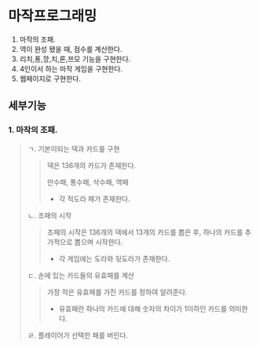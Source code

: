 마작프로그래밍
===============
1. 마작의 조패.
2. 역이 완성 됐을 때, 점수를 계산한다.
3. 리치,퐁,깡,치,론,쯔모 기능을 구현한다.
4. 4인이서 하는 마작 게임을 구현한다.
5. 웹페이지로 구현한다.

세부기능
--------------

### 1. 마작의 조패.
> ㄱ. 기본이되는 덱과 카드를 구현
> > 덱은 136개의 카드가 존재한다.
> >
> > 만수패, 통수패, 삭수패, 역패
> >
> > * 각 적도라 패가 존재한다. 
>
> ㄴ. 조패의 시작 
> > 조패의 시작은 136개의 덱에서 13개의 카드를 뽑은 후, 하나의 카드를 추가적으로 뽑으며 시작한다.
> > * 각 게임에는 도라와 뒷도라가 존재한다.
> 
> ㄷ. 손에 있는 카드들의 유효패를 계산
> > 가장 적은 유효패를 가진 카드를 정하여 알려준다.
> >  * 유효패란 하나의 카드에 대해 숫자의 차이가 1이하인 카드를 의미한다.
> 
> ㄹ. 플레이어가 선택한 패를 버린다. 
